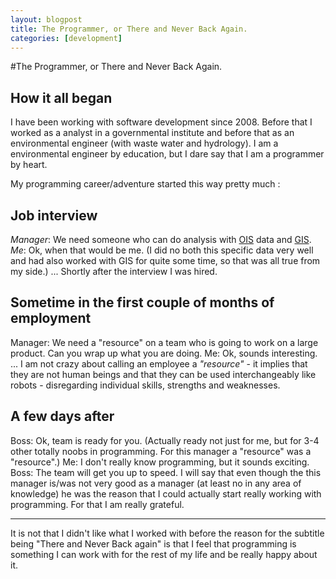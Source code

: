 ```yaml
---
layout: blogpost
title: The Programmer, or There and Never Back Again.
categories: [development]
---
```


#The Programmer, or There and Never Back Again.

## How it all began 

I have been working with software development since 2008. Before that I worked as a analyst in a governmental institute and before that as an environmental engineer (with waste water and hydrology). I am a environmental engineer by education, but I dare say that I am a programmer by heart. 

My programming career/adventure started this way pretty much : 

## Job interview 

*Manager*: We need someone who can do analysis with [OIS][1] data and [GIS][2]. 
*Me*: Ok, when that would be me. (I did no both this specific data very well and had also worked with GIS for quite some time, so that was all true from my side.) 
... 
Shortly after the interview I was hired. 

## Sometime in the first couple of months of employment 

Manager: We need a "resource" on a team who is going to work on a large product. Can you wrap up what you are doing. 
Me: Ok, sounds interesting. 
... 
I am not crazy about calling an employee a *"resource"* - it implies that they are not human beings and that they can be used interchangeably like robots - disregarding individual skills, strengths and weaknesses. 

## A few days after 

Boss: Ok, team is ready for you. (Actually ready not just for me, but for 3-4 other totally noobs in programming. For this manager a "resource" was a "resource".) 
Me: I don't really know programming, but it sounds exciting. 
Boss: The team will get you up to speed. I will say that even though the this manager is/was not very good as a manager (at least no in any area of knowledge) he was the reason that I could actually start really working with programming. For that I am really grateful. 

--- 

It is not that I didn't like what I worked with before the reason for the subtitle being "There and Never Back again" is that I feel that programming is something I can work with for the rest of my life and be really happy about it.

 [1]: https://www.ois.dk/
 [2]: http://en.wikipedia.org/wiki/Geographic_information_system